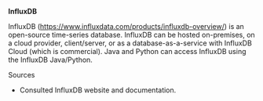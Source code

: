 **InfluxDB**

InfluxDB (<https://www.influxdata.com/products/influxdb-overview/>) is an open-source time-series database. InfluxDB can be hosted on-premises, on a cloud provider, client/server, or as a database-as-a-service with InfluxDB Cloud (which is commercial). Java and Python can access InfluxDB using the InfluxDB Java/Python.

Sources

-   Consulted InfluxDB website and documentation.
